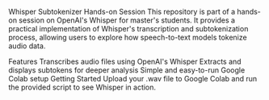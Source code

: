 Whisper Subtokenizer Hands-on Session
This repository is part of a hands-on session on OpenAI's Whisper for master's students. It provides a practical implementation of Whisper's transcription and subtokenization process, allowing users to explore how speech-to-text models tokenize audio data.

Features
Transcribes audio files using OpenAI's Whisper
Extracts and displays subtokens for deeper analysis
Simple and easy-to-run Google Colab setup
Getting Started
Upload your .wav file to Google Colab and run the provided script to see Whisper in action.
